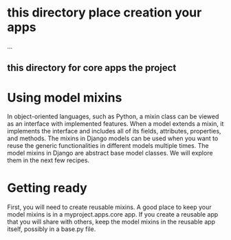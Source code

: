 # this directory place creation your apps 


...
## this directory for core apps the project

# Using model mixins
In object-oriented languages, such as Python, a mixin class can be viewed as an interface
with implemented features. When a model extends a mixin, it implements the interface and
includes all of its fields, attributes, properties, and methods. The mixins in Django models
can be used when you want to reuse the generic functionalities in different models multiple
times. The model mixins in Django are abstract base model classes. We will explore them in
the next few recipes.

# Getting ready
First, you will need to create reusable mixins. A good place to keep your model mixins is in
a myproject.apps.core app. If you create a reusable app that you will share with others,
keep the model mixins in the reusable app itself, possibly in a base.py file.